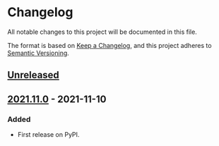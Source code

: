 # Changelog
All notable changes to this project will be documented in this file.

The format is based on [Keep a Changelog](https://keepachangelog.com/en/1.0.0/),
and this project adheres to [Semantic Versioning](https://semver.org/spec/v2.0.0.html).


## [Unreleased]

## [2021.11.0] - 2021-11-10
### Added
- First release on PyPI.

[Unreleased]: https://github.com/kipyin/lego-manager/compare/v2021.11.0...HEAD
[2021.11.0]: https://github.com/kipyin/lego-manager/compare/releases/tag/v2021.11.0
